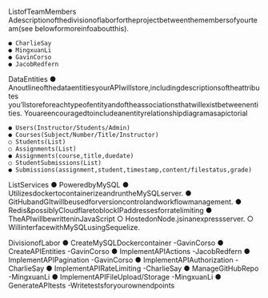 ListofTeamMembers
Adescriptionofthedivisionoflaborfortheprojectbetweenthemembersofyourteam(see
belowformoreinfoaboutthis).

```
● CharlieSay
● MingxuanLi
● GavinCorso
● JacobRedfern
```
DataEntities
● AnoutlineofthedataentitiesyourAPIwillstore,includingdescriptionsoftheattributes
you’llstoreforeachtypeofentityandoftheassociationsthatwillexistbetweenentities.
Youareencouragedtoincludeanentityrelationshipdiagramasapictorial

```
● Users(Instructor/Students/Admin)
● Courses(Subject/Number/Title/Instructor)
○ Students(List)
○ Assignments(List)
● Assignments(course,title,duedate)
○ StudentSubmissions(List)
● Submissions(assignment,student,timestamp,content/filestatus,grade)
```

ListServices
● PoweredbyMySQL
● UtilizesdockertocontainerizeandruntheMySQLserver.
● GitHubandGItwillbeusedforversioncontrolandworkflowmanagement.
● Redis&possiblyCloudflaretoblockIPaddressesforratelimiting
● TheAPIwillbewritteninJavaScript
○ HostedonNode.jsinanexpressserver.
○ WillinterfacewithMySQLusingSequelize.

DivisionofLabor
● CreateMySQLDockercontainer -GavinCorso
● CreateAPIEntities -GavinCorso
● ImplementAPIActions -JacobRedfern
● ImplementAPIPagination -GavinCorso
● ImplementAPIAuthorization -CharlieSay
● ImplementAPIRateLimiting -CharlieSay
● ManageGitHubRepo -MingxuanLi
● ImplementAPIFileUpload/Storage -MingxuanLi
● GenerateAPItests -Writetestsforyourownendpoints



